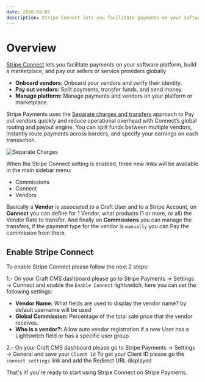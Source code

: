 ```yaml
---
date: 2020-08-07
description: Stripe Connect lets you facilitate payments on your software platform, build a marketplace, and pay out sellers or service providers globally
---
```


# Overview

[Stripe Connect](https://stripe.com/en-gb/connect) lets you facilitate payments on your software platform, build a marketplace, and pay out sellers or service providers globally

- **Onboard vendors:** Onboard your vendors and verify their identity.
- **Pay out vendors:** Split payments, transfer funds, and send money.
- **Manage platform:** Manage payments and vendors on your platform or marketplace.

Stripe Payments uses the [Separate charges and transfers](https://stripe.com/docs/connect/charges-transfers) approach to Pay out vendors quickly and reduce operational overhead with Connect’s global routing and payout engine. You can split funds between multiple vendors, instantly route payments across borders, and specify your earnings on each transaction.

![Separate Charges](https://enupal.com/assets/docs/enupal-stripe-connect-2.svg)

When the Stripe Connect setting is enabled, three new links will be available in the main sidebar menu:

- Commissions
- Connect
- Vendors

Basically a **Vendor** is associated to a Craft User and to a Stripe Account, on **Connect** you can define for 1 Vendor, what products (1 or more, or all) the Vendor Rate to transfer. And finally on **Commissions** you can manage the transfers, if the payment type for the vendor is `manually` you can Pay the commission from there.

## Enable Stripe Connect
 
 To enable Stripe Connect please follow the next 2 steps:
 
 1.- On  your Craft CMS dashboard please go to Stripe Payments → Settings → Connect and enable the `Enable Connect` lightswitch, here you can set the following settings:
 
 - **Vendor Name:** What fields are used to display the vendor name? by default username will be used
 - **Global Commission:** Percentage of the total sale price that the vendor receives.
 - **Who is a vendor?:** Allow auto vendor registration if a new User has a Lightswitch field or has a specific user group
 
 2.- On  your Craft CMS dashboard please go to Stripe Payments → Settings → General and save your `Client Id` 
 To get your Client ID please go the `connect settings` link and add the Redirect URL displayed
 
 That's it! you're ready to start using Stripe Connect on Stripe Payments. 
 
 
 

